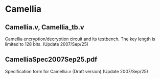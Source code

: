 # Camellia

## Camellia.v, Camellia_tb.v

Camellia encryption/decryption circuit and its testbench.
The key length is limited to 128 bits.
(Update 2007/Sep/25)

## CamelliaSpec2007Sep25.pdf

Specification form for Camellia.v (Draft version)
(Update 2007/Sep/25)
